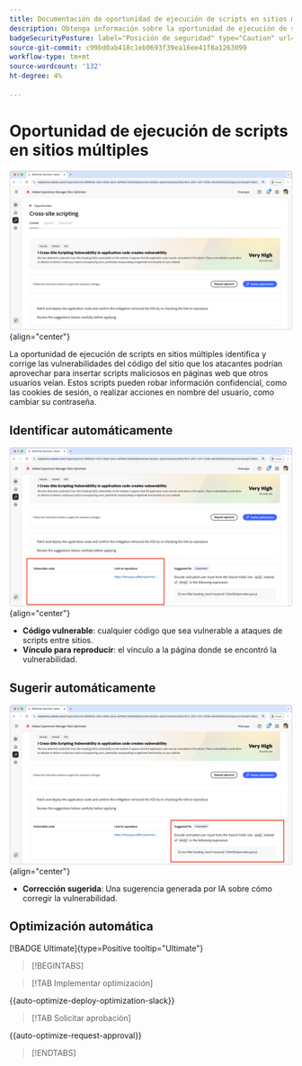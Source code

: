 ```yaml
---
title: Documentación de oportunidad de ejecución de scripts en sitios múltiples
description: Obtenga información sobre la oportunidad de ejecución de scripts en sitios múltiples, así como para identificar y corregir las vulnerabilidades de seguridad del sitio.
badgeSecurityPosture: label="Posición de seguridad" type="Caution" url="../../opportunity-types/security-posture.md" tooltip="Posición de seguridad"
source-git-commit: c99bd0ab418c1eb0693f39ea16ee41f8a1263099
workflow-type: tm+mt
source-wordcount: '132'
ht-degree: 4%

---
```



# Oportunidad de ejecución de scripts en sitios múltiples

![Oportunidad entre sitios](./assets/cross-site-scripting/hero.png){align="center"}

La oportunidad de ejecución de scripts en sitios múltiples identifica y corrige las vulnerabilidades del código del sitio que los atacantes podrían aprovechar para insertar scripts maliciosos en páginas web que otros usuarios veían. Estos scripts pueden robar información confidencial, como las cookies de sesión, o realizar acciones en nombre del usuario, como cambiar su contraseña.

## Identificar automáticamente

![Identificar automáticamente la oportunidad entre sitios](./assets/cross-site-scripting/auto-identify.png){align="center"}

* **Código vulnerable**: cualquier código que sea vulnerable a ataques de scripts entre sitios.
* **Vínculo para reproducir**: el vínculo a la página donde se encontró la vulnerabilidad.

## Sugerir automáticamente

![Sugerencia automática de oportunidad entre sitios](./assets/cross-site-scripting/auto-suggest.png){align="center"}

* **Corrección sugerida**: Una sugerencia generada por IA sobre cómo corregir la vulnerabilidad.

## Optimización automática

[!BADGE Ultimate]{type=Positive tooltip="Ultimate"}

>[!BEGINTABS]

>[!TAB Implementar optimización]

{{auto-optimize-deploy-optimization-slack}}

>[!TAB Solicitar aprobación]

{{auto-optimize-request-approval}}

>[!ENDTABS]
